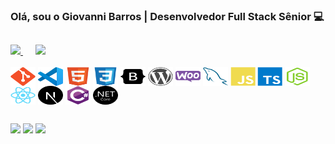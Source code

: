 ### Olá, sou o Giovanni Barros | Desenvolvedor Full Stack Sênior 💻

##

<div style="display: inline_block">
  <a href="https://github.com/giovannicbarros">
    <img height="170em" src="https://github-readme-stats.vercel.app/api?username=giovannicbarros&show_icons=true&theme=algolia&include_all_commits=true&count_private=true" />  
    <img height="170em" style="margin-left: 20px" src="https://github-readme-stats.vercel.app/api/top-langs/?username=giovannicbarros&layout=compact&langs_count=16&theme=algolia" />
  </a>
</div>

<div style="display: inline_block"><br>
  <img align="center" alt="Git" height="30" width="40" src="https://github.com/devicons/devicon/blob/master/icons/git/git-plain.svg">
  <img align="center" alt="VSCode" height="30" width="40" src="https://github.com/devicons/devicon/blob/master/icons/vscode/vscode-original.svg">
  <img align="center" alt="HTML" height="30" width="40" src="https://raw.githubusercontent.com/devicons/devicon/master/icons/html5/html5-original.svg">
  <img align="center" alt="CSS" height="30" width="40" src="https://raw.githubusercontent.com/devicons/devicon/master/icons/css3/css3-original.svg">
  <img align="center" alt="Bootstrap" height="30" width="40" src="https://github.com/devicons/devicon/blob/master/icons/bootstrap/bootstrap-plain.svg">
  <img align="center" alt="Wordpress" height="30" width="40" src="https://github.com/devicons/devicon/blob/master/icons/wordpress/wordpress-plain.svg">
  <img align="center" alt="WooCommerce" height="30" width="40" src="https://github.com/devicons/devicon/blob/master/icons/woocommerce/woocommerce-plain.svg">
  
  <img align="center" alt="MySql" height="30" width="40" src="https://github.com/devicons/devicon/blob/master/icons/mysql/mysql-plain.svg">
  
  <img align="center" alt="JavaScript" height="30" width="40" src="https://raw.githubusercontent.com/devicons/devicon/master/icons/javascript/javascript-plain.svg">
  <img align="center" alt="TypeScript" height="30" width="40" src="https://raw.githubusercontent.com/devicons/devicon/master/icons/typescript/typescript-plain.svg">
  <img align="center" alt="NodeJS" height="30" width="40" src="https://github.com/devicons/devicon/blob/master/icons/nodejs/nodejs-plain.svg">
  <img align="center" alt="ReeactJS" height="30" width="40" src="https://raw.githubusercontent.com/devicons/devicon/master/icons/react/react-original.svg">
  <img align="center" alt="NextJS" height="30" width="40" src="https://github.com/devicons/devicon/blob/master/icons/nextjs/nextjs-original.svg">
  <img align="center" alt="Csharp" height="30" width="40" src="https://raw.githubusercontent.com/devicons/devicon/master/icons/csharp/csharp-original.svg">
  <img align="center" alt="DotNetCore" height="30" width="40" src="https://github.com/devicons/devicon/blob/master/icons/dotnetcore/dotnetcore-plain.svg">
</div>

##
 
<div> 
  <a href="https://instagram.com/giovannicbarros" target="_blank"><img src="https://img.shields.io/badge/-Instagram-%23E4405F?style=for-the-badge&logo=instagram&logoColor=white" target="_blank"></a>
  <a href = "mailto:gcgbarros@gmail.com"><img src="https://img.shields.io/badge/-Gmail-%23333?style=for-the-badge&logo=gmail&logoColor=white" target="_blank"></a>
  <a href="https://www.linkedin.com/in/giovannicbarros" target="_blank"><img src="https://img.shields.io/badge/-LinkedIn-%230077B5?style=for-the-badge&logo=linkedin&logoColor=white" target="_blank"></a> 
  
</div>

